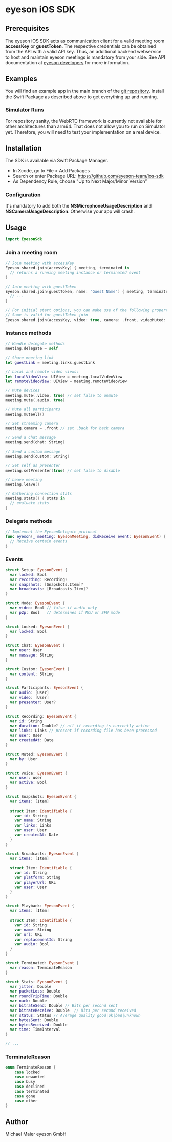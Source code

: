 # eyeson iOS SDK

## Prerequisites

The eyeson iOS SDK acts as communication client for a valid meeting room **accessKey** or **guestToken**.
The respective credentials can be obtained from the API with a valid API key.
Thus, an additional backend webservice to host and maintain eyeson meetings is mandatory from your side.
See API documentation at [eyeson developers](https://developers.eyeson.team/) for more information.

## Examples

You will find an example app in the main branch of the [git repository](https://github.com/eyeson-team/ios-sdk).
Install the Swift Package as described above to get everything up and running.

### Simulator Runs

For repository sanity, the WebRTC framework is currently not available for other architectures than arm64.
That does not allow you to run on Simulator yet. Therefore, you will need to test your implementation on a real device.

## Installation

The SDK is available via Swift Package Manager.

- In Xcode, go to File > Add Packages
- Search or enter Package URL: https://github.com/eyeson-team/ios-sdk
- As Dependency Rule, choose "Up to Next Major/Minor Version”

### Configuration

It's mandatory to add both the **NSMicrophoneUsageDescription** and **NSCameraUsageDescription**.
Otherwise your app will crash.

## Usage

```swift
import EyesonSdk
```

### Join a meeting room

```swift
// Join meeting with accessKey
Eyeson.shared.join(accessKey) { meeting, terminated in
  // returns a running meeting instance or terminated event
}

// Join meeting with guestToken
Eyeson.shared.join(guestToken, name: "Guest Name") { meeting, terminated in
  // ...
}

// For initial start options, you can make use of the following properties
// Same is valid for guestToken join
Eyeson.shared.join(accessKey, video: true, camera: .front, videoMuted: false, audioMuted: false) { _, _ in }
```

### Instance methods

```swift
// Handle delegate methods
meeting.delegate = self

// Share meeting link
let guestLink = meeting.links.guestLink

// Local and remote video views:
let localVideoView: UIView = meeting.localVideoView
let remoteVideoView: UIView = meeting.remoteVideoView

// Mute devices
meeting.mute(.video, true) // set false to unmute
meeting.mute(.audio, true)

// Mute all participants
meeting.muteAll()

// Set streaming camera
meeting.camera = .front // set .back for back camera

// Send a chat message
meeting.send(chat: String)

// Send a custom message
meeting.send(custom: String)

// Set self as presenter
meeting.setPresenter(true) // set false to disable

// Leave meeting
meeting.leave()

// Gathering connection stats
meeting.stats() { stats in
  // evaluate stats
}
```

### Delegate methods

```swift
// Implement the EyesonDelegate protocol
func eyeson(_ meeting: EyesonMeeting, didReceive event: EyesonEvent) {
  // Receive certain events
}
```

### Events

```swift
struct Setup: EyesonEvent {
  var locked: Bool
  var recording: Recording?
  var snapshots: [Snapshots.Item]?
  var broadcasts: [Broadcasts.Item]?
}

struct Mode: EyesonEvent {
  var video: Bool // false if audio only
  var p2p: Bool   // determines if MCU or SFU mode
}

struct Locked: EyesonEvent {
  var locked: Bool
}

struct Chat: EyesonEvent {
  var user: User
  var message: String
}

struct Custom: EyesonEvent {
  var content: String
}

struct Participants: EyesonEvent {
  var audio: [User]
  var video: [User]
  var presenter: User?
}

struct Recording: EyesonEvent {
  var id: String
  var duration: Double? // nil if recording is currently active
  var links: Links // present if recording file has been processed
  var user: User
  var createdAt: Date
}

struct Muted: EyesonEvent {
  var by: User
}

struct Voice: EyesonEvent {
  var user: user
  var active: Bool
}

struct Snapshots: EyesonEvent {
  var items: [Item]
    
  struct Item: Identifiable {
    var id: String
    var name: String
    var links: Links
    var user: User
    var createdAt: Date
  }
}

struct Broadcasts: EyesonEvent {
  var items: [Item]
    
  struct Item: Identifiable {
    var id: String
    var platform: String
    var playerUrl: URL
    var user: User
  }
}

struct Playback: EyesonEvent {
  var items: [Item]
  
  struct Item: Identifiable {
    var id: String
    var name: String
    var url: URL
    var replacementId: String
    var audio: Bool
  }
}

struct Terminated: EyesonEvent {
  var reason: TerminateReason
}

struct Stats: EyesonEvent {
  var jitter: Double
  var packetLoss: Double
  var roundTripTime: Double
  var nack: Double
  var bitrateSend: Double // Bits per second sent
  var bitrateReceive: Double  // Bits per second received
  var status: Status // Average quality good|ok|bad|unknown
  var bytesSent: Double
  var bytesReceived: Double
  var time: TimeInterval
}

// ...
```

### TerminateReason

```swift
enum TerminateReason {
    case locked
    case unwanted
    case busy
    case declined
    case terminated
    case gone
    case other
}
```

## Author

Michael Maier
eyeson GmbH
